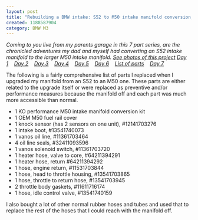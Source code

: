 ```yaml
--- 
layout: post
title: "Rebuilding a BMW intake: S52 to M50 intake manifold conversion, a list of parts"
created: 1188587904
category: BMW M3
---
```

<em>Coming to you live from my parents garage in this 7 part series, are the chronicled adventures my dad and myself had converting an S52 intake manifold to the larger M50 intake manifold. <a href="http://www.flickr.com/photos/tedserbinski/sets/72157601244448485/">See photos of this project</a>
<a href="http://tedserbinski.com/2007/08/04/rebuilding-bmw-intake-s52-m50-intake-manifold-conversion-day-1">Day 1</a>&nbsp;&nbsp;&nbsp; <a href="http://tedserbinski.com/2007/08/11/rebuilding-bmw-intake-s52-m50-intake-manifold-conversion-day-2">Day 2</a>&nbsp;&nbsp;&nbsp; <a href="http://tedserbinski.com/2007/08/17/rebuilding-bmw-intake-s52-m50-intake-manifold-conversion-day-3">Day 3</a>&nbsp;&nbsp;&nbsp; <a href="http://tedserbinski.com/2007/08/18/rebuilding-bmw-intake-s52-m50-intake-manifold-conversion-day-4">Day 4</a>&nbsp;&nbsp;&nbsp; <a href="http://tedserbinski.com/2007/08/23/rebuilding-bmw-intake-s52-m50-intake-manifold-conversion-day-5">Day 5</a>&nbsp;&nbsp;&nbsp; <a href="http://tedserbinski.com/2007/08/30/rebuilding-bmw-intake-s52-m50-intake-manifold-conversion-day-6">Day 6</a>&nbsp;&nbsp;&nbsp; <a href="http://tedserbinski.com/2007/08/31/rebuilding-bmw-intake-s52-m50-intake-manifold-conversion-list-parts">List of parts</a>&nbsp;&nbsp;&nbsp; <a href="http://tedserbinski.com/2007/09/17/rebuilding-bmw-intake-s52-m50-intake-manifold-conversion-day-7">Day 7</a></em>

<!--break-->

The following is a fairly comprehensive list of parts I replaced when I upgraded my manifold from an S52 to an M50 one. These parts are either related to the upgrade itself or were replaced as preventive and/or performance measures because the manifold off and each part was much more accessible than normal.

<ul>
<li>1 KO performance M50 intake manifold conversion kit</li>
<li>1 OEM M50 fuel rail cover</li>
<li>1 knock sensor (has 2 sensors on one unit), #12141703276</li>
<li>1 intake boot, #13541740073</li>
<li>1 vanos oil line, #11361703464</li>
<li>4 oil line seals, #32411093596</li>
<li>1 vanos solenoid switch, #11361703720</li>
<li>1 heater hose, valve to core, #64211394291</li>
<li>1 heater hose, return #64211394292</li>
<li>1 hose, engine return, #11531703844</li>
<li>1 hose, head to throttle housing, #13541703865</li>
<li>1 hose, throttle to return hose, #13541703945</li>
<li>2 throttle body gaskets, #11611716174</li>
<li>1 hose, idle control valve, #13541740159</li>
</ul>

I also bought a lot of other normal rubber hoses and tubes and used that to replace the rest of the hoses that I could reach with the manifold off.
